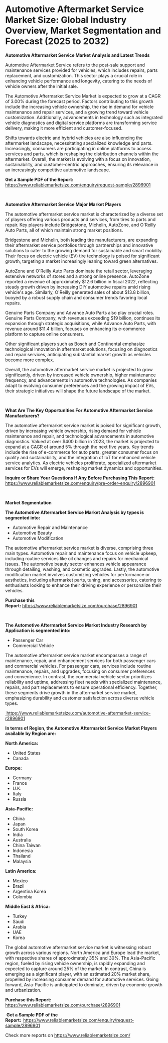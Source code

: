 <p><h1>Automotive Aftermarket Service Market Size: Global Industry Overview, Market Segmentation and Forecast (2025 to 2032)</h1></p><p><strong>Automotive Aftermarket Service Market Analysis and Latest Trends</strong></p>
<p><p>Automotive Aftermarket Service refers to the post-sale support and maintenance services provided for vehicles, which includes repairs, parts replacement, and customization. This sector plays a crucial role in enhancing vehicle performance and longevity, catering to the needs of vehicle owners after the initial sale. </p><p>The Automotive Aftermarket Service Market is expected to grow at a CAGR of 3.00% during the forecast period. Factors contributing to this growth include the increasing vehicle ownership, the rise in demand for vehicle maintenance and repair services, and a growing trend toward vehicle customization. Additionally, advancements in technology such as integrated vehicle diagnostics and digital service platforms are transforming service delivery, making it more efficient and customer-focused. </p><p>Shifts towards electric and hybrid vehicles are also influencing the aftermarket landscape, necessitating specialized knowledge and parts. Increasingly, consumers are participating in online platforms to access services and parts, which is reshaping the distribution channels within the aftermarket. Overall, the market is evolving with a focus on innovation, sustainability, and customer-centric approaches, ensuring its relevance in an increasingly competitive automotive landscape.</p></p>
<p><strong>Get a Sample PDF of the Report:&nbsp;</strong> <a href="https://www.reliablemarketsize.com/enquiry/request-sample/2896901?utm_campaign=3351&utm_medium=2&utm_source=Github&utm_content=ia&utm_term=15032025&utm_id=automotive-aftermarket-service">https://www.reliablemarketsize.com/enquiry/request-sample/2896901</a></p>
<p>&nbsp;</p>
<p><strong>Automotive Aftermarket Service Major Market Players</strong></p>
<p><p>The automotive aftermarket service market is characterized by a diverse set of players offering various products and services, from tires to parts and repair. Key players include Bridgestone, Michelin, AutoZone, and O'Reilly Auto Parts, all of which maintain strong market positions.</p><p>Bridgestone and Michelin, both leading tire manufacturers, are expanding their aftermarket service portfolios through partnerships and innovative solutions to cater to the growing demand for sustainable and smart mobility. Their focus on electric vehicle (EV) tire technology is poised for significant growth, targeting a market increasingly leaning toward green alternatives.</p><p>AutoZone and O'Reilly Auto Parts dominate the retail sector, leveraging extensive networks of stores and a strong online presence. AutoZone reported a revenue of approximately $12.6 billion in fiscal 2022, reflecting steady growth driven by increasing DIY automotive repairs amid rising vehicle's age. Similarly, O'Reilly generated sales of about $13.8 billion, buoyed by a robust supply chain and consumer trends favoring local repairs.</p><p>Genuine Parts Company and Advance Auto Parts also play crucial roles. Genuine Parts Company, with revenues exceeding $19 billion, continues its expansion through strategic acquisitions, while Advance Auto Parts, with revenue around $11.4 billion, focuses on enhancing its e-commerce platform to capture online consumers.</p><p>Other significant players such as Bosch and Continental emphasize technological innovation in aftermarket solutions, focusing on diagnostics and repair services, anticipating substantial market growth as vehicles become more complex.</p><p>Overall, the automotive aftermarket service market is projected to grow significantly, driven by increased vehicle ownership, higher maintenance frequency, and advancements in automotive technologies. As companies adapt to evolving consumer preferences and the growing impact of EVs, their strategic initiatives will shape the future landscape of the market.</p></p>
<p>&nbsp;</p>
<p><strong>What Are The Key Opportunities For Automotive Aftermarket Service Manufacturers?</strong></p>
<p><p>The automotive aftermarket service market is poised for significant growth, driven by increasing vehicle ownership, rising demand for vehicle maintenance and repair, and technological advancements in automotive diagnostics. Valued at over $400 billion in 2023, the market is projected to expand at a CAGR of around 5% through the next five years. Key trends include the rise of e-commerce for auto parts, greater consumer focus on quality and sustainability, and the integration of IoT for enhanced vehicle service analytics. As electric vehicles proliferate, specialized aftermarket services for EVs will emerge, reshaping market dynamics and opportunities.</p></p>
<p><strong>Inquire or Share Your Questions If Any Before Purchasing This Report:</strong> <a href="https://www.reliablemarketsize.com/enquiry/pre-order-enquiry/2896901?utm_campaign=3351&utm_medium=2&utm_source=Github&utm_content=ia&utm_term=15032025&utm_id=automotive-aftermarket-service">https://www.reliablemarketsize.com/enquiry/pre-order-enquiry/2896901</a></p>
<p>&nbsp;</p>
<p><strong>Market Segmentation</strong></p>
<p><strong>The Automotive Aftermarket Service Market Analysis by types is segmented into:</strong></p>
<p><ul><li>Automotive Repair and Maintenance</li><li>Automotive Beauty</li><li>Automotive Modification</li></ul></p>
<p><p>The automotive aftermarket service market is diverse, comprising three main types. Automotive repair and maintenance focus on vehicle upkeep, including routine services like oil changes and repairs for mechanical issues. The automotive beauty sector enhances vehicle appearance through detailing, washing, and cosmetic upgrades. Lastly, the automotive modification market involves customizing vehicles for performance or aesthetics, including aftermarket parts, tuning, and accessories, catering to enthusiasts looking to enhance their driving experience or personalize their vehicles.</p></p>
<p><strong>Purchase this Report:&nbsp;</strong><a href="https://www.reliablemarketsize.com/purchase/2896901?utm_campaign=3351&utm_medium=2&utm_source=Github&utm_content=ia&utm_term=15032025&utm_id=automotive-aftermarket-service">https://www.reliablemarketsize.com/purchase/2896901</a></p>
<p>&nbsp;</p>
<p><strong>The Automotive Aftermarket Service Market Industry Research by Application is segmented into:</strong></p>
<p><ul><li>Passenger Car</li><li>Commercial Vehicle</li></ul></p>
<p><p>The automotive aftermarket service market encompasses a range of maintenance, repair, and enhancement services for both passenger cars and commercial vehicles. For passenger cars, services include routine maintenance, repairs, and upgrades, focusing on consumer preferences and convenience. In contrast, the commercial vehicle sector prioritizes reliability and uptime, addressing fleet needs with specialized maintenance, repairs, and part replacements to ensure operational efficiency. Together, these segments drive growth in the aftermarket service market, emphasizing durability and customer satisfaction across diverse vehicle types.</p></p>
<p><a href="https://www.reliablemarketsize.com/automotive-aftermarket-service-r2896901?utm_campaign=3351&utm_medium=2&utm_source=Github&utm_content=ia&utm_term=15032025&utm_id=automotive-aftermarket-service">&nbsp;https://www.reliablemarketsize.com/automotive-aftermarket-service-r2896901</a></p>
<p><strong>In terms of Region, the Automotive Aftermarket Service Market Players available by Region are:</strong></p>
<p>
    <p> <strong> North America: </strong>
        <ul>
            <li>United States</li>
            <li>Canada</li>
        </ul>
        </p> 
    <p> <strong> Europe: </strong>
        <ul>
            <li>Germany</li>
            <li>France</li>
            <li>U.K.</li>
            <li>Italy</li>
            <li>Russia</li>
        </ul>
        </p> 
    <p> <strong> Asia-Pacific: </strong>
        <ul>
            <li>China</li>
            <li>Japan</li>
            <li>South Korea</li>
            <li>India</li>
            <li>Australia</li>
            <li>China Taiwan</li>
            <li>Indonesia</li>
            <li>Thailand</li>
            <li>Malaysia</li>
        </ul>
        </p> 
    <p> <strong> Latin America: </strong>
        <ul>
            <li>Mexico</li>
            <li>Brazil</li>
            <li>Argentina Korea</li>
            <li>Colombia</li>
        </ul>
        </p> 
    <p> <strong> Middle East & Africa: </strong>
        <ul>
            <li>Turkey</li>
            <li>Saudi</li>
            <li>Arabia</li>
            <li>UAE</li>
            <li>Korea</li>
        </ul>
    </p>
    </p>
<p><p>The global automotive aftermarket service market is witnessing robust growth across various regions. North America and Europe lead the market, with respective shares of approximately 35% and 30%. The Asia-Pacific region, fueled by rising vehicle ownership, is rapidly expanding and expected to capture around 25% of the market. In contrast, China is emerging as a significant player, with an estimated 20% market share, propelled by increasing consumer demand for automotive services. Going forward, Asia-Pacific is anticipated to dominate, driven by economic growth and urbanization.</p></p>
<p><strong>Purchase this Report: </strong><a href="https://www.reliablemarketsize.com/purchase/2896901?utm_campaign=3351&utm_medium=2&utm_source=Github&utm_content=ia&utm_term=15032025&utm_id=automotive-aftermarket-service">https://www.reliablemarketsize.com/purchase/2896901</a></p>
<p>&nbsp;<strong>Get a Sample PDF of the Report:&nbsp;&nbsp;</strong><a href="https://www.reliablemarketsize.com/enquiry/request-sample/2896901?utm_campaign=3351&utm_medium=2&utm_source=Github&utm_content=ia&utm_term=15032025&utm_id=automotive-aftermarket-service">https://www.reliablemarketsize.com/enquiry/request-sample/2896901</a></p>
<p><strong></strong></p>
<p>Check more reports on <a href="https://www.reliablemarketsize.com/?utm_campaign=3351&utm_medium=2&utm_source=Github&utm_content=ia&utm_term=15032025&utm_id=automotive-aftermarket-service">https://www.reliablemarketsize.com/</a></p>